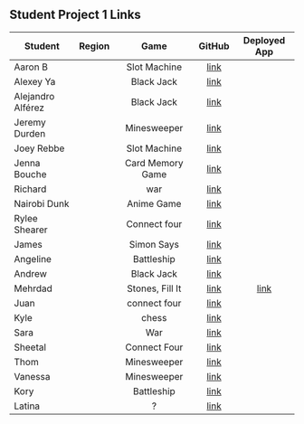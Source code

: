 ## Student Project 1 Links

| Student | Region | Game | GitHub | Deployed App |
|---|:---:|:---:|:---:|:---:|
| Aaron B|  | Slot Machine | [link](https://github.com/aaronbe7/game_project) | []() |
|Alexey Ya|  | Black Jack | [link](https://github.com/aleksyara/game-project) | []() |
| Alejandro Alférez|  | Black Jack | [link](https://github.com/alexalferez/Blackjack_project) | []() |
| Jeremy Durden |  | Minesweeper | [link](https://github.com/jeremydurden/SEI---First-Project---Minesweeper) | []() |
| Joey Rebbe |  | Slot Machine | [link](https://github.com/joeyrebbe/Show_Me_What_You_Slot) | []() |
| Jenna Bouche|  | Card Memory Game | [link](https://github.com/jlbouche/Mario_Matching_Game) | []() |
| Richard |  | war | [link](https://github.com/apocpax/projectwar) | []() |
| Nairobi Dunk|  | Anime Game | [link](https://github.com/NairobiSheikh/AvatarTheLastAirbender.git) | []() |
| Rylee Shearer|  | Connect four | [link](https://git.generalassemb.ly/shearryl000/connect_four) | []() |
| James|  | Simon Says | [link](https://github.com/jamesjkim88/GA-Project-1-Simon-Says) | []() |
| Angeline|  | Battleship| [link](https://github.com/DTAngie/BattleBugs) | []() |
| Andrew|  | Black Jack | [link](https://github.com/andrewdang12/BlackJack-21) | []() |
| Mehrdad|  | Stones, Fill It | [link](https://github.com/SamiaMehrdad/Jump-O-Where) | [link](https://samiamehrdad.github.io/Jump-O-Where/) |
| Juan|  | connect four | [link](https://github.com/Juan-Rivera222/Connect-Four) | []() |
| Kyle|  | chess | [link](https://github.com/kylelainez/Chess-Game) | []() |
| Sara|  | War | [link](https://github.com/Areidra/War-Card-Game-.git) | []() |
| Sheetal|  | Connect Four | [link](https://github.com/sdheer296/game_project_connect4) | []() |
| Thom|  | Minesweeper| [link](https://github.com/thomstrub/contact-tracer) | []() |
| Vanessa|  | Minesweeper  | [link](https://github.com/vkosiyan/Minesweeper) | []() |
| Kory|  | Battleship | [link](https://github.com/DangerousKoin/pumpkin_battle) | []() |
|Latina|  | ? | [link](https://github.com/LatinaS4/Firstgame) | []() |
